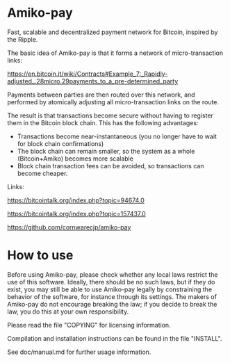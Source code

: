 Amiko-pay
=========

Fast, scalable and decentralized payment network for Bitcoin, inspired by the Ripple.

The basic idea of Amiko-pay is that it forms a network of micro-transaction links:

https://en.bitcoin.it/wiki/Contracts#Example_7:_Rapidly-adjusted_.28micro.29payments_to_a_pre-determined_party

Payments between parties are then routed over this network, and performed by
atomically adjusting all micro-transaction links on the route.

The result is that transactions become secure without having to register them in
the Bitcoin block chain. This has the following advantages:
* Transactions become near-instantaneous (you no longer have to wait for block chain confirmations)
* The block chain can remain smaller, so the system as a whole (Bitcoin+Amiko) becomes more scalable
* Block chain transaction fees can be avoided, so transactions can become cheaper.

Links:

https://bitcointalk.org/index.php?topic=94674.0

https://bitcointalk.org/index.php?topic=157437.0

https://github.com/cornwarecjp/amiko-pay

How to use
==========

Before using Amiko-pay, please check whether any local laws restrict the use of
this software. Ideally, there should be no such laws, but if they do exist,
you may still be able to use Amiko-pay legally by constraining the behavior of
the software, for instance through its settings. The makers of Amiko-pay do not
encourage breaking the law; if you decide to break the law, you do this at
your own responsibility.

Please read the file "COPYING" for licensing information.

Compilation and installation instructions can be found in the file "INSTALL".

See doc/manual.md for further usage information.


